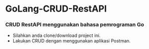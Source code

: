 # GoLang-CRUD-RestAPI
### CRUD RestAPI menggunakan bahasa pemrograman Go
- Silahkan anda clone/download project ini.
- Lakukan CRUD dengan menggunakan aplikasi Postman.

